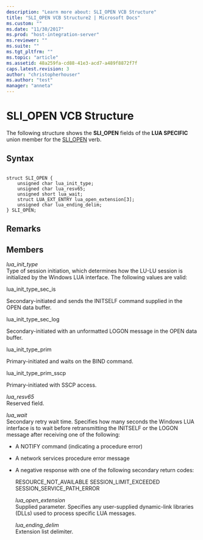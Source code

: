 ```yaml
---
description: "Learn more about: SLI_OPEN VCB Structure"
title: "SLI_OPEN VCB Structure2 | Microsoft Docs"
ms.custom: ""
ms.date: "11/30/2017"
ms.prod: "host-integration-server"
ms.reviewer: ""
ms.suite: ""
ms.tgt_pltfrm: ""
ms.topic: "article"
ms.assetid: 48a259fa-cd88-41e3-acd7-a489f8872f7f
caps.latest.revision: 3
author: "christopherhouser"
ms.author: "test"
manager: "anneta"
---
```

# SLI_OPEN VCB Structure
The following structure shows the **SLI_OPEN** fields of the **LUA SPECIFIC** union member for the [SLI_OPEN](../core/sli-open2.md) verb.  
  
## Syntax  
  
```  
  
struct SLI_OPEN {  
    unsigned char lua_init_type;  
    unsigned char lua_resv65;  
    unsigned short lua_wait;  
    struct LUA_EXT_ENTRY lua_open_extension[3];  
    unsigned char lua_ending_delim;  
} SLI_OPEN;  
```  
  
## Remarks  
  
## Members  
 *lua_init_type*  
 Type of session initiation, which determines how the LU-LU session is initialized by the Windows LUA interface. The following values are valid:  
  
 lua_init_type_sec_is  
  
 Secondary-initiated and sends the INITSELF command supplied in the OPEN data buffer.  
  
 lua_init_type_sec_log  
  
 Secondary-initiated with an unformatted LOGON message in the OPEN data buffer.  
  
 lua_init_type_prim  
  
 Primary-initiated and waits on the BIND command.  
  
 lua_init_type_prim_sscp  
  
 Primary-initiated with SSCP access.  
  
 *lua_resv65*  
 Reserved field.  
  
 *lua_wait*  
 Secondary retry wait time. Specifies how many seconds the Windows LUA interface is to wait before retransmitting the INITSELF or the LOGON message after receiving one of the following:  
  
- A NOTIFY command (indicating a procedure error)  
  
- A network services procedure error message  
  
- A negative response with one of the following secondary return codes:  
  
   RESOURCE_NOT_AVAILABLE SESSION_LIMIT_EXCEEDED SESSION_SERVICE_PATH_ERROR  
  
  *lua_open_extension*  
  Supplied parameter. Specifies any user-supplied dynamic-link libraries (DLLs) used to process specific LUA messages.  
  
  *lua_ending_delim*  
  Extension list delimiter.
